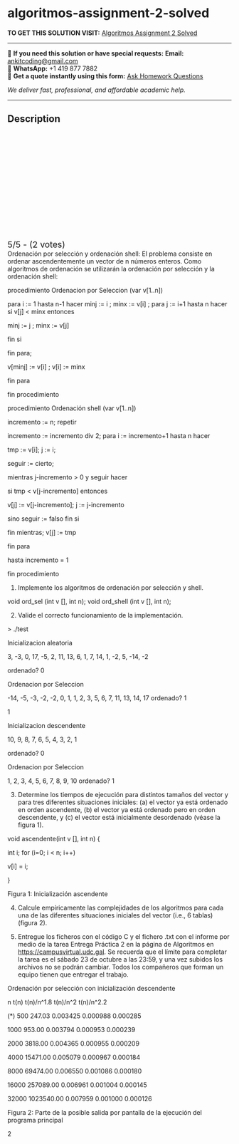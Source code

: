 # algoritmos-assignment-2-solved
**TO GET THIS SOLUTION VISIT:** [Algoritmos Assignment 2 Solved](https://www.ankitcodinghub.com/product/algoritmos-grado-en-ingenieria-informatica-solved-4/)


---

📩 **If you need this solution or have special requests:** **Email:** ankitcoding@gmail.com  
📱 **WhatsApp:** +1 419 877 7882  
📄 **Get a quote instantly using this form:** [Ask Homework Questions](https://www.ankitcodinghub.com/services/ask-homework-questions/)

*We deliver fast, professional, and affordable academic help.*

---

<h2>Description</h2>



<div class="kk-star-ratings kksr-auto kksr-align-center kksr-valign-top" data-payload="{&quot;align&quot;:&quot;center&quot;,&quot;id&quot;:&quot;117862&quot;,&quot;slug&quot;:&quot;default&quot;,&quot;valign&quot;:&quot;top&quot;,&quot;ignore&quot;:&quot;&quot;,&quot;reference&quot;:&quot;auto&quot;,&quot;class&quot;:&quot;&quot;,&quot;count&quot;:&quot;2&quot;,&quot;legendonly&quot;:&quot;&quot;,&quot;readonly&quot;:&quot;&quot;,&quot;score&quot;:&quot;5&quot;,&quot;starsonly&quot;:&quot;&quot;,&quot;best&quot;:&quot;5&quot;,&quot;gap&quot;:&quot;4&quot;,&quot;greet&quot;:&quot;Rate this product&quot;,&quot;legend&quot;:&quot;5\/5 - (2 votes)&quot;,&quot;size&quot;:&quot;24&quot;,&quot;title&quot;:&quot;Algoritmos Assignment 2 Solved&quot;,&quot;width&quot;:&quot;138&quot;,&quot;_legend&quot;:&quot;{score}\/{best} - ({count} {votes})&quot;,&quot;font_factor&quot;:&quot;1.25&quot;}">

<div class="kksr-stars">

<div class="kksr-stars-inactive">
            <div class="kksr-star" data-star="1" style="padding-right: 4px">


<div class="kksr-icon" style="width: 24px; height: 24px;"></div>
        </div>
            <div class="kksr-star" data-star="2" style="padding-right: 4px">


<div class="kksr-icon" style="width: 24px; height: 24px;"></div>
        </div>
            <div class="kksr-star" data-star="3" style="padding-right: 4px">


<div class="kksr-icon" style="width: 24px; height: 24px;"></div>
        </div>
            <div class="kksr-star" data-star="4" style="padding-right: 4px">


<div class="kksr-icon" style="width: 24px; height: 24px;"></div>
        </div>
            <div class="kksr-star" data-star="5" style="padding-right: 4px">


<div class="kksr-icon" style="width: 24px; height: 24px;"></div>
        </div>
    </div>

<div class="kksr-stars-active" style="width: 138px;">
            <div class="kksr-star" style="padding-right: 4px">


<div class="kksr-icon" style="width: 24px; height: 24px;"></div>
        </div>
            <div class="kksr-star" style="padding-right: 4px">


<div class="kksr-icon" style="width: 24px; height: 24px;"></div>
        </div>
            <div class="kksr-star" style="padding-right: 4px">


<div class="kksr-icon" style="width: 24px; height: 24px;"></div>
        </div>
            <div class="kksr-star" style="padding-right: 4px">


<div class="kksr-icon" style="width: 24px; height: 24px;"></div>
        </div>
            <div class="kksr-star" style="padding-right: 4px">


<div class="kksr-icon" style="width: 24px; height: 24px;"></div>
        </div>
    </div>
</div>


<div class="kksr-legend" style="font-size: 19.2px;">
            5/5 - (2 votes)    </div>
    </div>
Ordenación por selección y ordenación shell: El problema consiste en ordenar ascendentemente un vector de n números enteros. Como algoritmos de ordenación se utilizarán la ordenación por selección y la ordenación shell:

procedimiento Ordenacion por Seleccion (var v[1..n])

para i := 1 hasta n-1 hacer minj := i ; minx := v[i] ; para j := i+1 hasta n hacer si v[j] &lt; minx entonces

minj := j ; minx := v[j]

fin si

fin para;

v[minj] := v[i] ; v[i] := minx

fin para

fin procedimiento

procedimiento Ordenación shell (var v[1..n])

incremento := n; repetir

incremento := incremento div 2; para i := incremento+1 hasta n hacer

tmp := v[i]; j := i;

seguir := cierto;

mientras j-incremento &gt; 0 y seguir hacer

si tmp &lt; v[j-incremento] entonces

v[j] := v[j-incremento]; j := j-incremento

sino seguir := falso fin si

fin mientras; v[j] := tmp

fin para

hasta incremento = 1

fin procedimiento

1. Implemente los algoritmos de ordenación por selección y shell.

void ord_sel (int v [], int n); void ord_shell (int v [], int n);

2. Valide el correcto funcionamiento de la implementación.

&gt; ./test

Inicializacion aleatoria

3, -3, 0, 17, -5, 2, 11, 13, 6, 1, 7, 14, 1, -2, 5, -14, -2

ordenado? 0

Ordenacion por Seleccion

-14, -5, -3, -2, -2, 0, 1, 1, 2, 3, 5, 6, 7, 11, 13, 14, 17 ordenado? 1

1

Inicializacion descendente

10, 9, 8, 7, 6, 5, 4, 3, 2, 1

ordenado? 0

Ordenacion por Seleccion

1, 2, 3, 4, 5, 6, 7, 8, 9, 10 ordenado? 1

3. Determine los tiempos de ejecución para distintos tamaños del vector y para tres diferentes situaciones iniciales: (a) el vector ya está ordenado en orden ascendente, (b) el vector ya está ordenado pero en orden descendente, y (c) el vector está inicialmente desordenado (véase la figura 1).

void ascendente(int v [], int n) {

int i; for (i=0; i &lt; n; i++)

v[i] = i;

}

Figura 1: Inicialización ascendente

4. Calcule empíricamente las complejidades de los algoritmos para cada una de las diferentes situaciones iniciales del vector (i.e., 6 tablas) (figura 2).

5. Entregue los ficheros con el código C y el fichero .txt con el informe por medio de la tarea Entrega Práctica 2 en la página de Algoritmos en https://campusvirtual.udc.gal. Se recuerda que el límite para completar la tarea es el sábado 23 de octubre a las 23:59, y una vez subidos los archivos no se podrán cambiar. Todos los compañeros que forman un equipo tienen que entregar el trabajo.

Ordenación por selección con inicialización descendente

n t(n) t(n)/n^1.8 t(n)/n^2 t(n)/n^2.2

(*) 500 247.03 0.003425 0.000988 0.000285

1000 953.00 0.003794 0.000953 0.000239

2000 3818.00 0.004365 0.000955 0.000209

4000 15471.00 0.005079 0.000967 0.000184

8000 69474.00 0.006550 0.001086 0.000180

16000 257089.00 0.006961 0.001004 0.000145

32000 1023540.00 0.007959 0.001000 0.000126

Figura 2: Parte de la posible salida por pantalla de la ejecución del programa principal

2
